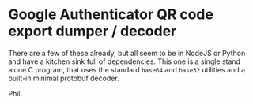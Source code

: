 # Google Authenticator QR code export dumper / decoder

There are a few of these already, but all seem to be in NodeJS or Python and have a kitchen
sink full of dependencies. This one is a single stand alone C program, that uses the standard
`base64` and `base32` utilities and a built-in minimal protobuf decoder.

Phil.
